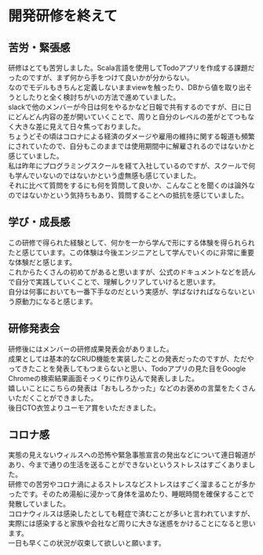# 開発研修を終えて

## 苦労・緊張感
研修はとても苦労しました。Scala言語を使用してTodoアプリを作成する課題だったのですが、まず何から手をつけて良いかが分からない。  
なのでモデルもきちんと定義しないままviewを触ったり、DBから値を取り出そうとしたりと全く検討ちがいの方法で進めていました。  
slackで他のメンバーが今日は何をやるかなど日報で共有するのですが、日に日にどんどん内容の差が開いていくことで、周りと自分のレベルの差がとてつもなく大きな差に見えて日々焦っておりました。  
ちょうどその頃はコロナによる経済のダメージや雇用の維持に関する報道も頻繁にされていたので、自分もこのままでは使用期間中に解雇されるのではないかと感じていました。  
私は昨年にプログラミングスクールを経て入社しているのですが、スクールで何も学んでいないのではないかという虚無感も感じていました。  
それに比べて質問をするにも何を質問して良いか、こんなことを聞くのは論外なのではないかという気持ちもあり、質問することへの抵抗を感じていました。  

## 学び・成長感
この研修で得られた経験として、何かを一から学んで形にする体験を得られられたと感じています。この体験は今後エンジニアとして学んでいくのに非常に重要な体験だと感じます。  
これからたくさんの初めてがあると思いますが、公式のドキュメントなどを読んで自分で実践していくことで、理解しクリアしていけると思います。  
自分は何事においても一番下手なのだという実感が、学ばなければならないという原動力になると感じます。  

## 研修発表会
研修後にはメンバーの研修成果発表会がありました。  
成果としては基本的なCRUD機能を実装したことの発表だったのですが、ただやってきたことを発表してもつまらないと思い、Todoアプリの見た目をGoogle Chromeの検索結果画面そっくりに作り込んで発表しました。  
嬉しいことにこちらの発表は「おもしろかった」などのお褒めの言葉をたくさんいただくことができました。  
後日CTO衣笠よりユーモア賞をいただきました。  

## コロナ感
実態の見えないウィルスへの恐怖や緊急事態宣言の発出などについて連日報道があり、今まで通りの生活を送ることができないというストレスはすごくありました。  
研修での苦労やコロナ渦によるストレスなどストレスはすごく溜まることが多かったです。そのため湯船に浸かって身体を温めたり、睡眠時間を確保することで発散していました。  
コロナウィルスは感染したとしても軽症で済むことが多いと言われていますが、実際には感染すると家族や会社など周りに大きな迷惑をかけることになると思います。  
一日も早くこの状況が収束して欲しいと願います。  
